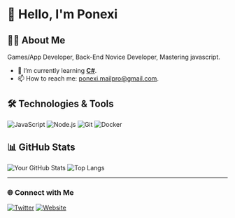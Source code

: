 # 👋 Hello, I'm Ponexi

## 👨‍💻 About Me

Games/App Developer, Back-End Novice Developer, Mastering javascript.

<!--- 🔭 I’m currently working on **[Your Project Name](#)**.-->
- 🌱 I’m currently learning **[C#](#)**.
- 📫 How to reach me: [ponexi.mailpro@gmail.com](mailto:ponexi.mailpro@gmail.com).

## 🛠️ Technologies & Tools

![JavaScript](https://img.shields.io/badge/-JavaScript-F7DF1E?logo=javascript&logoColor=black&style=flat-square)
![Node.js](https://img.shields.io/badge/-Node.js-339933?logo=node.js&logoColor=white&style=flat-square)
![Git](https://img.shields.io/badge/-Git-F05032?logo=git&logoColor=white&style=flat-square)
![Docker](https://img.shields.io/badge/-Docker-2496ED?logo=docker&logoColor=white&style=flat-square)

<!--## 🌟 Featured Projects-->
<!---->
<!--- **[Project 1](#)** - Lorem ipsum dolor sit amet, consectetur adipiscing elit. [Repo](#)-->
<!--- **[Project 2](#)** - Cras vel ultricies arcu. Aliquam erat volutpat. [Repo](#)-->
<!--- **[Project 3](#)** - Phasellus vitae ornare ligula. [Repo](#)-->

## 📊 GitHub Stats

![Your GitHub Stats](https://github-readme-stats.vercel.app/api?username=PoNexiOFF&show_icons=true&hide_border=true&count_private=true&include_all_commits=true&theme=ambient_gradient)
![Top Langs](https://github-readme-stats.vercel.app/api/top-langs/?username=PoNexiOFF&layout=compact&hide_border=true&theme=ambient_gradient)

<!--## 📝 Latest Blog Posts-->
<!---->
<!--- [Blog Post 1](#)-->
<!--- [Blog Post 2](#)-->
<!-- [Blog Post 3](#)-->

---

### 🌐 Connect with Me

<!--[![LinkedIn](https://img.shields.io/badge/-LinkedIn-0077B5?logo=linkedin&logoColor=white&style=flat-square)](https://www.linkedin.com/in/YourProfile)-->
[![Twitter](https://img.shields.io/badge/-Twitter-1DA1F2?logo=twitter&logoColor=white&style=flat-square)](https://twitter.com/YourProfile)
[![Website](https://img.shields.io/badge/-Website-FF7139?logo=firefox&logoColor=white&style=flat-square)](https://yourwebsite.com)

